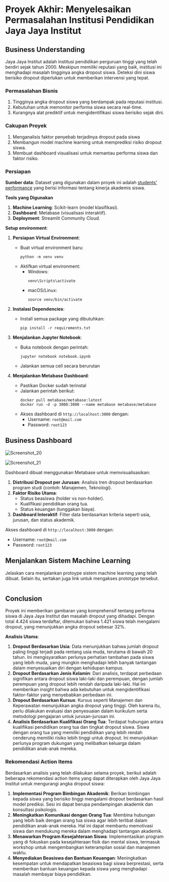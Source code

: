 # Proyek Akhir: Menyelesaikan Permasalahan Institusi Pendidikan Jaya Jaya Institut

## Business Understanding
Jaya Jaya Institut adalah institusi pendidikan perguruan tinggi yang telah berdiri sejak tahun 2000. Meskipun memiliki reputasi yang baik, institusi ini menghadapi masalah tingginya angka dropout siswa. Deteksi dini siswa berisiko dropout diperlukan untuk memberikan intervensi yang tepat.

### Permasalahan Bisnis
1. Tingginya angka dropout siswa yang berdampak pada reputasi institusi.
2. Kebutuhan untuk memonitor performa siswa secara real-time.
3. Kurangnya alat prediktif untuk mengidentifikasi siswa berisiko sejak dini.

### Cakupan Proyek
1. Menganalisis faktor penyebab terjadinya dropout pada siswa
2. Membangun model machine learning untuk memprediksi risiko dropout siswa.
3. Membuat dashboard visualisasi untuk memantau performa siswa dan faktor risiko.

### Persiapan

**Sumber data**: Dataset yang digunakan dalam proyek ini adalah [students' performance](https://github.com/dicodingacademy/dicoding_dataset/blob/main/students_performance/data.csv) yang berisi informasi tentang kinerja akademis siswa.

**Tools yang Digunakan**
1. **Machine Learning**: Scikit-learn (model klasifikasi).
2. **Dashboard**: Metabase (visualisasi interaktif).
3. **Deployment**: Streamlit Community Cloud.

**Setup environment**:

1. **Persiapan Virtual Environment**:
   - Buat virtual environment baru:
     ```
     python -m venv venv
     ```
   - Aktifkan virtual environment:
     - Windows:
       ```
       venv\Scripts\activate
       ```
     - macOS/Linux:
       ```
       source venv/bin/activate
       ```

2. **Instalasi Dependencies**:
   - Install semua package yang dibutuhkan:
     ```
     pip install -r requirements.txt
     ```

3. **Menjalankan Jupyter Notebook**:
   - Buka notebook dengan perintah:
     ```
     jupyter notebook notebook.ipynb
     ```
   - Jalankan semua cell secara berurutan

4. **Menjalankan Metabase Dashboard**:
   - Pastikan Docker sudah terinstal
   - Jalankan perintah berikut:
     ```
     docker pull metabase/metabase:latest
     docker run -d -p 3000:3000 --name metabase metabase/metabase
     ```
   - Akses dashboard di `http://localhost:3000` dengan:
     - Username: `root@mail.com`
     - Password: `root123`

## Business Dashboard
![Screenshot_20](https://github.com/user-attachments/assets/9df81b26-8757-40d8-a8f3-3ebe239599b8)

![Screenshot_21](https://github.com/user-attachments/assets/7b51d6be-fc3a-4b05-aacf-acf4303f6db8)

Dashboard dibuat menggunakan Metabase untuk memvisualisasikan:
1. **Distribusi Dropout per Jurusan**: Analisis tren dropout berdasarkan program studi (contoh: Manajemen, Teknologi).
2. **Faktor Risiko Utama**:
   - Status beasiswa (holder vs non-holder).
   - Kualifikasi pendidikan orang tua.
   - Status keuangan (tunggakan biaya).
3. **Dashboard Interaktif**: Filter data berdasarkan kriteria seperti usia, jurusan, dan status akademik.

Akses dashboard di `http://localhost:3000` dengan:
- Username: `root@mail.com`
- Password: `root123`

## Menjalankan Sistem Machine Learning
Jelaskan cara menjalankan protoype sistem machine learning yang telah dibuat. Selain itu, sertakan juga link untuk mengakses prototype tersebut.

```

```

## Conclusion
Proyek ini memberikan gambaran yang komprehensif tentang performa siswa di Jaya Jaya Institut dan masalah dropout yang dihadapi. Dengan total 4.424 siswa terdaftar, ditemukan bahwa 1.421 siswa telah mengalami dropout, yang menunjukkan angka dropout sebesar 32%.

**Analisis Utama**:
1. **Dropout Berdasarkan Usia**: Data menunjukkan bahwa jumlah dropout paling tinggi terjadi pada rentang usia muda, terutama di bawah 20 tahun. Ini mengisyaratkan perlunya perhatian tambahan pada siswa yang lebih muda, yang mungkin menghadapi lebih banyak tantangan dalam menyesuaikan diri dengan kehidupan kampus.
2. **Dropout Berdasarkan Jenis Kelamin**: Dari analisis, terdapat perbedaan signifikan antara dropout siswa laki-laki dan perempuan, dengan jumlah perempuan yang dropout lebih rendah daripada laki-laki. Hal ini memberikan insight bahwa ada kebutuhan untuk mengidentifikasi faktor-faktor yang menyebabkan perbedaan ini.
3. **Dropout Berdasarkan Kursus**: Kursus seperti Manajemen dan Keperawatan menunjukkan angka dropout yang tinggi. Oleh karena itu, perlu dilakukan evaluasi dan penyesuaian dalam kurikulum serta metodologi pengajaran untuk jurusan-jurusan ini.
4. **Analisis Berdasarkan Kualifikasi Orang Tua**: Terdapat hubungan antara kualifikasi pendidikan orang tua dan tingkat dropout siswa. Siswa dengan orang tua yang memiliki pendidikan yang lebih rendah cenderung memiliki risiko lebih tinggi untuk dropout. Ini menunjukkan perlunya program dukungan yang melibatkan keluarga dalam pendidikan anak-anak mereka.

### Rekomendasi Action Items
Berdasarkan analisis yang telah dilakukan selama proyek, berikut adalah beberapa rekomendasi action items yang dapat diterapkan oleh Jaya Jaya Institut untuk mengurangi angka dropout siswa:
1. **Implementasi Program Bimbingan Akademik**: Berikan bimbingan kepada siswa yang berisiko tinggi mengalami dropout berdasarkan hasil model prediksi. Sesi ini dapat berupa pendampingan akademik dan konsultasi psikologis.
2. **Meningkatkan Komunikasi dengan Orang Tua**: Membina hubungan yang lebih baik dengan orang tua siswa agar lebih terlibat dalam pendidikan anak-anak mereka. Hal ini dapat membantu memotivasi siswa dan mendukung mereka dalam menghadapi tantangan akademik.
3. **Menawarkan Program Kesejahteraan Siswa**: Implementasikan program yang di fokuskan pada kesejahteraan fisik dan mental siswa, termasuk workshop untuk mengembangkan keterampilan sosial dan manajemen waktu.
4. **Menyediakan Beasiswa dan Bantuan Keuangan**: Meningkatkan kesempatan untuk mendapatkan beasiswa bagi siswa berprestasi, serta memberikan bantuan keuangan kepada siswa yang menghadapi masalah membayar biaya pendidikan.
